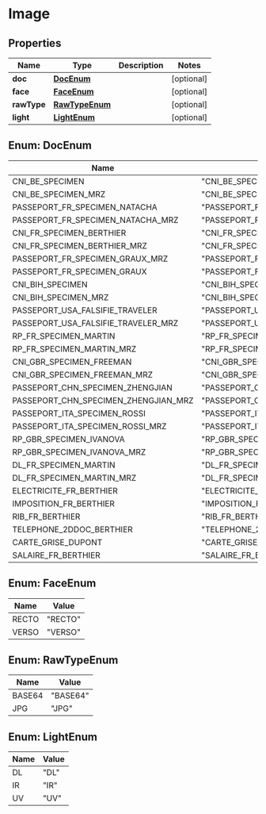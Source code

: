 
# Image

## Properties
Name | Type | Description | Notes
------------ | ------------- | ------------- | -------------
**doc** | [**DocEnum**](#DocEnum) |  |  [optional]
**face** | [**FaceEnum**](#FaceEnum) |  |  [optional]
**rawType** | [**RawTypeEnum**](#RawTypeEnum) |  |  [optional]
**light** | [**LightEnum**](#LightEnum) |  |  [optional]


<a name="DocEnum"></a>
## Enum: DocEnum
Name | Value
---- | -----
CNI_BE_SPECIMEN | &quot;CNI_BE_SPECIMEN&quot;
CNI_BE_SPECIMEN_MRZ | &quot;CNI_BE_SPECIMEN_MRZ&quot;
PASSEPORT_FR_SPECIMEN_NATACHA | &quot;PASSEPORT_FR_SPECIMEN_NATACHA&quot;
PASSEPORT_FR_SPECIMEN_NATACHA_MRZ | &quot;PASSEPORT_FR_SPECIMEN_NATACHA_MRZ&quot;
CNI_FR_SPECIMEN_BERTHIER | &quot;CNI_FR_SPECIMEN_BERTHIER&quot;
CNI_FR_SPECIMEN_BERTHIER_MRZ | &quot;CNI_FR_SPECIMEN_BERTHIER_MRZ&quot;
PASSEPORT_FR_SPECIMEN_GRAUX_MRZ | &quot;PASSEPORT_FR_SPECIMEN_GRAUX_MRZ&quot;
PASSEPORT_FR_SPECIMEN_GRAUX | &quot;PASSEPORT_FR_SPECIMEN_GRAUX&quot;
CNI_BIH_SPECIMEN | &quot;CNI_BIH_SPECIMEN&quot;
CNI_BIH_SPECIMEN_MRZ | &quot;CNI_BIH_SPECIMEN_MRZ&quot;
PASSEPORT_USA_FALSIFIE_TRAVELER | &quot;PASSEPORT_USA_FALSIFIE_TRAVELER&quot;
PASSEPORT_USA_FALSIFIE_TRAVELER_MRZ | &quot;PASSEPORT_USA_FALSIFIE_TRAVELER_MRZ&quot;
RP_FR_SPECIMEN_MARTIN | &quot;RP_FR_SPECIMEN_MARTIN&quot;
RP_FR_SPECIMEN_MARTIN_MRZ | &quot;RP_FR_SPECIMEN_MARTIN_MRZ&quot;
CNI_GBR_SPECIMEN_FREEMAN | &quot;CNI_GBR_SPECIMEN_FREEMAN&quot;
CNI_GBR_SPECIMEN_FREEMAN_MRZ | &quot;CNI_GBR_SPECIMEN_FREEMAN_MRZ&quot;
PASSEPORT_CHN_SPECIMEN_ZHENGJIAN | &quot;PASSEPORT_CHN_SPECIMEN_ZHENGJIAN&quot;
PASSEPORT_CHN_SPECIMEN_ZHENGJIAN_MRZ | &quot;PASSEPORT_CHN_SPECIMEN_ZHENGJIAN_MRZ&quot;
PASSEPORT_ITA_SPECIMEN_ROSSI | &quot;PASSEPORT_ITA_SPECIMEN_ROSSI&quot;
PASSEPORT_ITA_SPECIMEN_ROSSI_MRZ | &quot;PASSEPORT_ITA_SPECIMEN_ROSSI_MRZ&quot;
RP_GBR_SPECIMEN_IVANOVA | &quot;RP_GBR_SPECIMEN_IVANOVA&quot;
RP_GBR_SPECIMEN_IVANOVA_MRZ | &quot;RP_GBR_SPECIMEN_IVANOVA_MRZ&quot;
DL_FR_SPECIMEN_MARTIN | &quot;DL_FR_SPECIMEN_MARTIN&quot;
DL_FR_SPECIMEN_MARTIN_MRZ | &quot;DL_FR_SPECIMEN_MARTIN_MRZ&quot;
ELECTRICITE_FR_BERTHIER | &quot;ELECTRICITE_FR_BERTHIER&quot;
IMPOSITION_FR_BERTHIER | &quot;IMPOSITION_FR_BERTHIER&quot;
RIB_FR_BERTHIER | &quot;RIB_FR_BERTHIER&quot;
TELEPHONE_2DDOC_BERTHIER | &quot;TELEPHONE_2DDOC_BERTHIER&quot;
CARTE_GRISE_DUPONT | &quot;CARTE_GRISE_DUPONT&quot;
SALAIRE_FR_BERTHIER | &quot;SALAIRE_FR_BERTHIER&quot;


<a name="FaceEnum"></a>
## Enum: FaceEnum
Name | Value
---- | -----
RECTO | &quot;RECTO&quot;
VERSO | &quot;VERSO&quot;


<a name="RawTypeEnum"></a>
## Enum: RawTypeEnum
Name | Value
---- | -----
BASE64 | &quot;BASE64&quot;
JPG | &quot;JPG&quot;


<a name="LightEnum"></a>
## Enum: LightEnum
Name | Value
---- | -----
DL | &quot;DL&quot;
IR | &quot;IR&quot;
UV | &quot;UV&quot;



